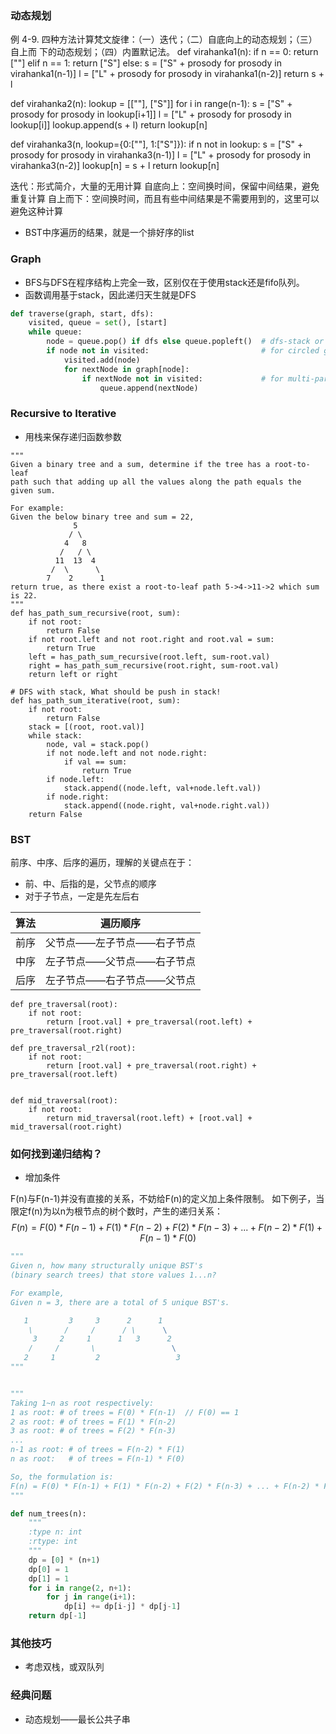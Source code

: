 ### 动态规划

例 4-9. 四种方法计算梵文旋律：（一）迭代；（二）自底向上的动态规划；（三）自上而
下的动态规划；（四）内置默记法。
def virahanka1(n):
    if n == 0:
        return [""]
    elif n == 1:
        return ["S"]
    else:
        s = ["S" + prosody for prosody in virahanka1(n-1)]
        l = ["L" + prosody for prosody in virahanka1(n-2)]
    return s + l

def virahanka2(n):
    lookup = [[""], ["S"]]
    for i in range(n-1):
        s = ["S" + prosody for prosody in lookup[i+1]]
        l = ["L" + prosody for prosody in lookup[i]]
        lookup.append(s + l)
    return lookup[n]

def virahanka3(n, lookup={0:[""], 1:["S"]}):
    if n not in lookup:
        s = ["S" + prosody for prosody in virahanka3(n-1)]
        l = ["L" + prosody for prosody in virahanka3(n-2)]
        lookup[n] = s + l
    return lookup[n]

迭代：形式简介，大量的无用计算
自底向上：空间换时间，保留中间结果，避免重复计算
自上而下：空间换时间，而且有些中间结果是不需要用到的，这里可以避免这种计算

* BST中序遍历的结果，就是一个排好序的list


### Graph

* BFS与DFS在程序结构上完全一致，区别仅在于使用stack还是fifo队列。
* 函数调用基于stack，因此递归天生就是DFS

```python
def traverse(graph, start, dfs):
    visited, queue = set(), [start]
    while queue:
        node = queue.pop() if dfs else queue.popleft()  # dfs-stack or bfs-fifo
        if node not in visited:                         # for circled graph
            visited.add(node)
            for nextNode in graph[node]:
                if nextNode not in visited:             # for multi-parent node
                    queue.append(nextNode)

```

### Recursive to Iterative

* 用栈来保存递归函数参数

```
"""
Given a binary tree and a sum, determine if the tree has a root-to-leaf
path such that adding up all the values along the path equals the given sum.

For example:
Given the below binary tree and sum = 22,
              5
             / \
            4   8
           /   / \
          11  13  4
         /  \      \
        7    2      1
return true, as there exist a root-to-leaf path 5->4->11->2 which sum is 22.
"""
def has_path_sum_recursive(root, sum):
    if not root:
        return False
    if not root.left and not root.right and root.val = sum:
        return True
    left = has_path_sum_recursive(root.left, sum-root.val)
    right = has_path_sum_recursive(root.right, sum-root.val)
    return left or right

# DFS with stack, What should be push in stack!
def has_path_sum_iterative(root, sum):
    if not root:
        return False
    stack = [(root, root.val)]
    while stack:
        node, val = stack.pop()
        if not node.left and not node.right:
            if val == sum:
                return True
        if node.left:
            stack.append((node.left, val+node.left.val))
        if node.right:
            stack.append((node.right, val+node.right.val))
    return False

```
### BST
前序、中序、后序的遍历，理解的关键点在于：
* 前、中、后指的是，父节点的顺序
* 对于子节点，一定是先左后右


算法 | 遍历顺序
---------|----------
 前序 | 父节点——左子节点——右子节点 
 中序 | 左子节点——父节点——右子节点 
 后序 | 左子节点——右子节点——父节点 

```
def pre_traversal(root):
    if not root:
        return [root.val] + pre_traversal(root.left) + pre_traversal(root.right)

def pre_traversal_r2l(root):
    if not root:
        return [root.val] + pre_traversal(root.right) + pre_traversal(root.left)


def mid_traversal(root):
    if not root:
        return mid_traversal(root.left) + [root.val] + mid_traversal(root.right)

```

### 如何找到递归结构？
* 增加条件

F(n)与F(n-1)并没有直接的关系，不妨给F(n)的定义加上条件限制。
如下例子，当限定f(n)为以n为根节点的树个数时，产生的递归关系：
$$F(n) = F(0) * F(n-1) + F(1) * F(n-2) + F(2) * F(n-3) + ... + F(n-2) * F(1) + F(n-1) * F(0)$$
```python
"""
Given n, how many structurally unique BST's
(binary search trees) that store values 1...n?

For example,
Given n = 3, there are a total of 5 unique BST's.

   1         3     3      2      1
    \       /     /      / \      \
     3     2     1      1   3      2
    /     /       \                 \
   2     1         2                 3
"""


"""
Taking 1~n as root respectively:
1 as root: # of trees = F(0) * F(n-1)  // F(0) == 1
2 as root: # of trees = F(1) * F(n-2)
3 as root: # of trees = F(2) * F(n-3)
...
n-1 as root: # of trees = F(n-2) * F(1)
n as root:   # of trees = F(n-1) * F(0)

So, the formulation is:
F(n) = F(0) * F(n-1) + F(1) * F(n-2) + F(2) * F(n-3) + ... + F(n-2) * F(1) + F(n-1) * F(0)
"""

def num_trees(n):
    """
    :type n: int
    :rtype: int
    """
    dp = [0] * (n+1)
    dp[0] = 1
    dp[1] = 1
    for i in range(2, n+1):
        for j in range(i+1):
            dp[i] += dp[i-j] * dp[j-1]
    return dp[-1]
```


### 其他技巧
* 考虑双栈，或双队列

### 经典问题
* 动态规划——最长公共子串
